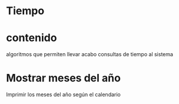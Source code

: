 # Tiempo
# contenido
 algoritmos que permiten llevar acabo consultas de tiempo al sistema
# Mostrar meses del año 
Imprimir los meses del año según el calendario
